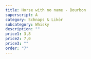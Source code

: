 ```yaml
---
title: Horse with no name - Bourbon
superscript: A
category: Schnaps & Likör
subcategory: Whisky
description: ""
price1: 3,8
price2: 7,0
price3: ""
order: "7"
---
```

